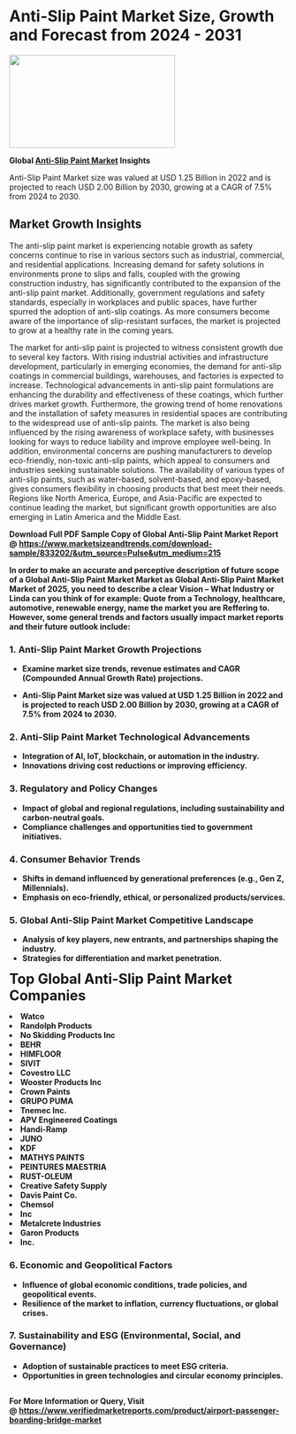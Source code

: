 <H1>Anti-Slip Paint Market Size, Growth and Forecast from 2024 - 2031</H1><img class="aligncenter size-medium wp-image-584254" src="https://thirdeyenews.in/wp-content/uploads/2024/09/Global-Market-Research-300x168.jpeg" alt="" width="300" height="168" /><p><strong>Global&nbsp;<a href="https://www.marketsizeandtrends.com/download-sample/833202/&amp;utm_source=Pulse&amp;utm_medium=215">Anti-Slip Paint Market</a> Insights</strong></p><p>Anti-Slip Paint Market size was valued at USD 1.25 Billion in 2022 and is projected to reach USD 2.00 Billion by 2030, growing at a CAGR of 7.5% from 2024 to 2030.</p><p><h2>Market Growth Insights</h2> <p>The anti-slip paint market is experiencing notable growth as safety concerns continue to rise in various sectors such as industrial, commercial, and residential applications. Increasing demand for safety solutions in environments prone to slips and falls, coupled with the growing construction industry, has significantly contributed to the expansion of the anti-slip paint market. Additionally, government regulations and safety standards, especially in workplaces and public spaces, have further spurred the adoption of anti-slip coatings. As more consumers become aware of the importance of slip-resistant surfaces, the market is projected to grow at a healthy rate in the coming years.</p> <p><strong></strong></p> <p>The market for anti-slip paint is projected to witness consistent growth due to several key factors. With rising industrial activities and infrastructure development, particularly in emerging economies, the demand for anti-slip coatings in commercial buildings, warehouses, and factories is expected to increase. Technological advancements in anti-slip paint formulations are enhancing the durability and effectiveness of these coatings, which further drives market growth. Furthermore, the growing trend of home renovations and the installation of safety measures in residential spaces are contributing to the widespread use of anti-slip paints. The market is also being influenced by the rising awareness of workplace safety, with businesses looking for ways to reduce liability and improve employee well-being. In addition, environmental concerns are pushing manufacturers to develop eco-friendly, non-toxic anti-slip paints, which appeal to consumers and industries seeking sustainable solutions. The availability of various types of anti-slip paints, such as water-based, solvent-based, and epoxy-based, gives consumers flexibility in choosing products that best meet their needs. Regions like North America, Europe, and Asia-Pacific are expected to continue leading the market, but significant growth opportunities are also emerging in Latin America and the Middle East. <p><strong></p><p><span class=""><strong>Download Full PDF Sample Copy of Global Anti-Slip Paint Market Report</strong> @ <a href="https://www.marketsizeandtrends.com/download-sample/833202/&amp;utm_source=Pulse&amp;utm_medium=215" target="_blank">https://www.marketsizeandtrends.com/download-sample/833202/&amp;utm_source=Pulse&amp;utm_medium=215</a></span></p><p>In order to make an accurate and perceptive description of future scope of a Global&nbsp;Anti-Slip Paint Market Market as Global&nbsp;Anti-Slip Paint Market Market of 2025, you need to describe a clear Vision &ndash; What Industry or Linda can you think of for example: Quote from a Technology, healthcare, automotive, renewable energy, name the market you are Reffering to. However, some general trends and factors usually impact market reports and their future outlook include:</p><h3>1.&nbsp;<strong>Anti-Slip Paint Market Growth Projections</strong></h3><ul><li>Examine market size trends, revenue estimates and CAGR (Compounded Annual Growth Rate) projections.</li><li><p>Anti-Slip Paint Market size was valued at USD 1.25 Billion in 2022 and is projected to reach USD 2.00 Billion by 2030, growing at a CAGR of 7.5% from 2024 to 2030.</p></li></ul><h3>2.&nbsp;<strong>Anti-Slip Paint Market Technological Advancements</strong></h3><ul><li>Integration of AI, IoT, blockchain, or automation in the industry.</li><li>Innovations driving cost reductions or improving efficiency.</li></ul><h3>3.&nbsp;<strong>Regulatory and Policy Changes</strong></h3><ul><li>Impact of global and regional regulations, including sustainability and carbon-neutral goals.</li><li>Compliance challenges and opportunities tied to government initiatives.</li></ul><h3>4.&nbsp;<strong>Consumer Behavior Trends</strong></h3><ul><li>Shifts in demand influenced by generational preferences (e.g., Gen Z, Millennials).</li><li>Emphasis on eco-friendly, ethical, or personalized products/services.</li></ul><h3>5.&nbsp;<strong>Global Anti-Slip Paint Market Competitive Landscape</strong></h3><ul><li>Analysis of key players, new entrants, and partnerships shaping the industry.</li><li>Strategies for differentiation and market penetration.</li></ul><p data-pm-slice="1 1 []"><span style="color: inherit; font-family: inherit; font-size: 25px;">Top Global Anti-Slip Paint Market Companies</span></p><div class="" data-test-id=""><p><li>Watco</li><li> Randolph Products</li><li> No Skidding Products Inc</li><li> BEHR</li><li> HIMFLOOR</li><li> SIVIT</li><li> Covestro LLC</li><li> Wooster Products Inc</li><li> Crown Paints</li><li> GRUPO PUMA</li><li> Tnemec Inc.</li><li> APV Engineered Coatings</li><li> Handi-Ramp</li><li> JUNO</li><li> KDF</li><li> MATHYS PAINTS</li><li> PEINTURES MAESTRIA</li><li> RUST-OLEUM</li><li> Creative Safety Supply</li><li> Davis Paint Co.</li><li> Chemsol</li><li> Inc</li><li> Metalcrete Industries</li><li> Garon Products</li><li> Inc.</li></p></div><h3>6.&nbsp;<strong>Economic and Geopolitical Factors</strong></h3><ul><li>Influence of global economic conditions, trade policies, and geopolitical events.</li><li>Resilience of the market to inflation, currency fluctuations, or global crises.</li></ul><h3>7.&nbsp;<strong>Sustainability and ESG (Environmental, Social, and Governance)</strong></h3><ul><li>Adoption of sustainable practices to meet ESG criteria.</li><li>Opportunities in green technologies and circular economy principles.</li></ul><h2><strong style="font-size: 14px;">For More Information or Query, Visit @&nbsp;</strong><a style="background-color: #ffffff; font-size: 14px;" href="https://www.marketsizeandtrends.com/report/anti-slip-paint-market/" target="_blank">https://www.verifiedmarketreports.com/product/airport-passenger-boarding-bridge-market</a></h2>
